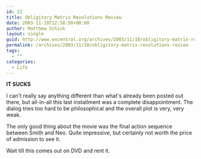 ```yaml
---
id: 22
title: Obligitory Matrix Revolutions Review
date: 2003-11-10T12:58:58+00:00
author: Matthew Schick
layout: single
guid: http://www.excentral.org/archives/2003/11/10/obligitory-matrix-revolutions-review/
permalink: /archives/2003/11/10/obligitory-matrix-revolutions-review
tags:
  - ""
categories:
  - Life
---
```

**IT SUCKS**

I can't really say anything different than what's already been posted out there,
but all-in-all this last installment was a complete disappointment.  The dialog
tries too hard to be philosophical and the overall plot is very, very weak.

The only good thing about the movie was the final action sequence between Smith
and Neo.  Quite impressive, but certainly not worth the price of admission to
see it.

Wait till this comes out on DVD and rent it.
